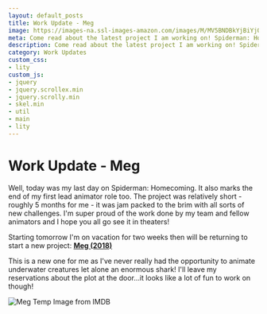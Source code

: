 ```yaml
---
layout: default_posts
title: Work Update - Meg
image: https://images-na.ssl-images-amazon.com/images/M/MV5BNDBkYjBiYjQtZjQzZC00NTExLWE2OGEtZTZiZmEwYzk3Y2ZkXkEyXkFqcGdeQXVyNjkzNTUxNjQ@._V1_SY1000_CR0,0,1333,1000_AL_.jpg
meta: Come read about the latest project I am working on! Spiderman: Homecoming is over and I'm now moving onto Meg!
description: Come read about the latest project I am working on! Spiderman: Homecoming is over and I'm now moving onto Meg!
category: Work Updates
custom_css:
- lity
custom_js:
- jquery
- jquery.scrollex.min
- jquery.scrolly.min
- skel.min
- util
- main
- lity
---
```

<h1 class="major">Work Update - Meg</h1>

Well, today was my last day on Spiderman: Homecoming. It also marks the end of my first lead animator role too. The project was relatively short - roughly 5 months for me - it was jam packed to the brim with all sorts of new challenges. I'm super proud of the work done by my team and fellow animators and I hope you all go see it in theaters! 


Starting tomorrow I'm on vacation for two weeks then will be returning to start a new project: **[Meg (2018)](http://www.imdb.com/title/tt4779682/)**


This is a new one for me as I've never really had the opportunity to animate underwater creatures let alone an enormous shark! I'll leave my reservations about the plot at the door...it looks like a lot of fun to work on though!
<div>
    <span class="image fit_half">
        <img src="https://images-na.ssl-images-amazon.com/images/M/MV5BNDBkYjBiYjQtZjQzZC00NTExLWE2OGEtZTZiZmEwYzk3Y2ZkXkEyXkFqcGdeQXVyNjkzNTUxNjQ@._V1_SY1000_CR0,0,1333,1000_AL_.jpg" alt="Meg Temp Image from IMDB"/>
    </span>
</div>




